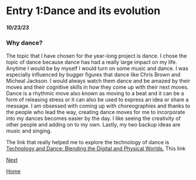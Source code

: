 # Entry 1:Dance and its evolution
##### 10/23/23

### Why dance?

The topic that I have chosen for the year-long project is dance. I chose the topic of dance because dance has had a really large impact on my life. Anytime I would be by myself I would turn on some music and dance. I was especially influenced by bugger figures that dance like Chris Brown and Micheal Jackson. I would always watch them dance and be amazed by their moves and their cognitive skills in how they come up with their next moves. Dance is a rhythmic move also known as moving to a beat and it can be a form of releasing stress or it can also be used to express an idea or share a message. I am obsessed with coming up with choreographies and thanks to the people who lead the way, creating dance moves for me to incorporate into my dances becomes easier by the day. I like seeing the creativity of other people and adding on to my own. Lastly, my two backup ideas are music and singing.

The link that really helped me to explore the technology of dance is [Technology and Dance: Blending the Digital and Physical Worlds.](https://medium.com/digital-literacy-for-decision-makers-columbia-b/technology-and-dance-blending-the-digital-and-physical-worlds-33589ff2bdd6) This link 



[Next](entry02.md)

[Home](../README.md)